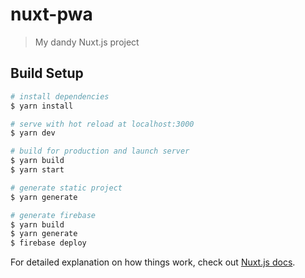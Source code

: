# nuxt-pwa

> My dandy Nuxt.js project

## Build Setup

```bash
# install dependencies
$ yarn install

# serve with hot reload at localhost:3000
$ yarn dev

# build for production and launch server
$ yarn build
$ yarn start

# generate static project
$ yarn generate

# generate firebase
$ yarn build
$ yarn generate
$ firebase deploy
```

For detailed explanation on how things work, check out [Nuxt.js docs](https://nuxtjs.org).
